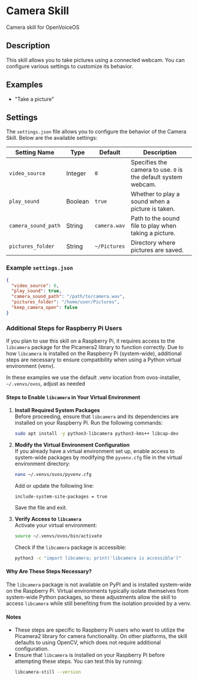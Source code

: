 # Camera Skill

Camera skill for OpenVoiceOS

## Description

This skill allows you to take pictures using a connected webcam. You can configure various settings to customize its behavior.

## Examples

* "Take a picture"

## Settings

The `settings.json` file allows you to configure the behavior of the Camera Skill. Below are the available settings:

| Setting Name         | Type     | Default       | Description                                                                 |
|----------------------|----------|---------------|-----------------------------------------------------------------------------|
| `video_source`       | Integer  | `0`           | Specifies the camera to use. `0` is the default system webcam.             |
| `play_sound`         | Boolean  | `true`        | Whether to play a sound when a picture is taken.                           |
| `camera_sound_path`  | String   | `camera.wav`  | Path to the sound file to play when taking a picture.                      |
| `pictures_folder`    | String   | `~/Pictures`  | Directory where pictures are saved.                                        |

### Example `settings.json`

```json
{
  "video_source": 0,
  "play_sound": true,
  "camera_sound_path": "/path/to/camera.wav",
  "pictures_folder": "/home/user/Pictures",
  "keep_camera_open": false
}
```


### Additional Steps for Raspberry Pi Users

If you plan to use this skill on a Raspberry Pi, it requires access to the `libcamera` package for the Picamera2 library to function correctly. Due to how `libcamera` is installed on the Raspberry Pi (system-wide), additional steps are necessary to ensure compatibility when using a Python virtual environment (venv).

In these examples we use the default .venv location from ovos-installer, `~/.venvs/ovos`, adjust as needed

#### **Steps to Enable `libcamera` in Your Virtual Environment**

1. **Install Required System Packages**  
   Before proceeding, ensure that `libcamera` and its dependencies are installed on your Raspberry Pi. Run the following commands:  
   ```bash
   sudo apt install -y python3-libcamera python3-kms++ libcap-dev
   ```

2. **Modify the Virtual Environment Configuration**  
   If you already have a virtual environment set up, enable access to system-wide packages by modifying the `pyvenv.cfg` file in the virtual environment directory:  
   ```bash
   nano ~/.venvs/ovos/pyvenv.cfg
   ```

   Add or update the following line:  
   ```plaintext
   include-system-site-packages = true
   ```

   Save the file and exit.

3. **Verify Access to `libcamera`**  
   Activate your virtual environment:  
   ```bash
   source ~/.venvs/ovos/bin/activate
   ```

   Check if the `libcamera` package is accessible:  
   ```bash
   python3 -c "import libcamera; print('libcamera is accessible')"
   ```

#### **Why Are These Steps Necessary?**
The `libcamera` package is not available on PyPI and is installed system-wide on the Raspberry Pi. Virtual environments typically isolate themselves from system-wide Python packages, so these adjustments allow the skill to access `libcamera` while still benefiting from the isolation provided by a venv.

#### **Notes**
- These steps are specific to Raspberry Pi users who want to utilize the Picamera2 library for camera functionality. On other platforms, the skill defaults to using OpenCV, which does not require additional configuration.
- Ensure that `libcamera` is installed on your Raspberry Pi before attempting these steps. You can test this by running:  
  ```bash
  libcamera-still --version
  ```